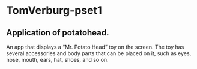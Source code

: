 # TomVerburg-pset1
## Application of potatohead.
An app that displays a “Mr. Potato Head” toy on the screen. 
The toy has several accessories and body parts that can be placed on it, such as eyes, nose, mouth, ears, hat, shoes, and so on.
